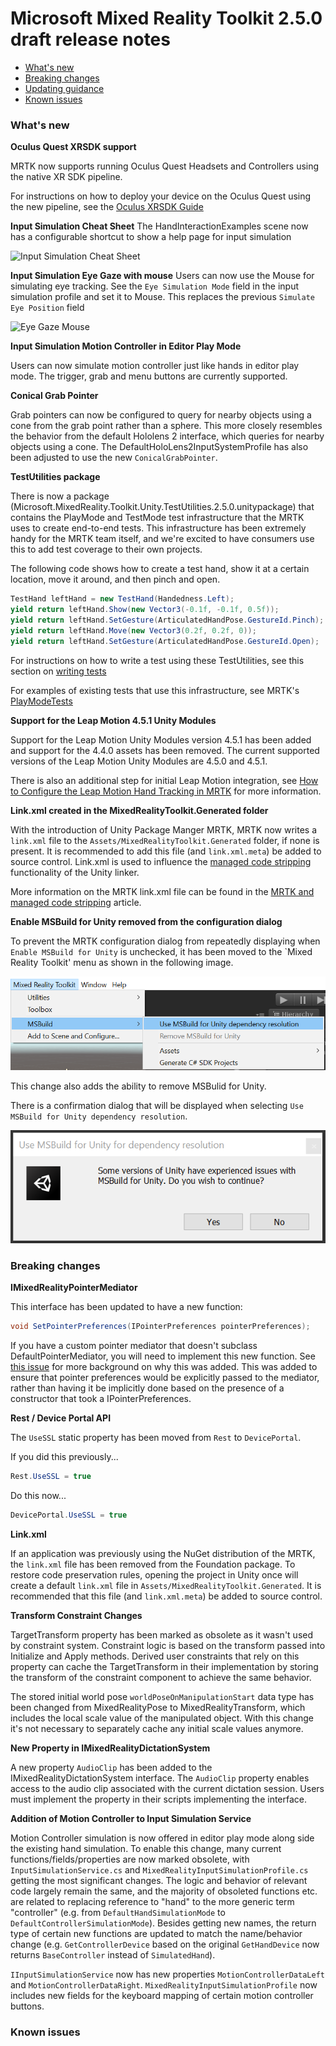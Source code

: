 # Microsoft Mixed Reality Toolkit 2.5.0 draft release notes

- [What's new](#whats-new)
- [Breaking changes](#breaking-changes)
- [Updating guidance](Updating.md#upgrading-to-a-new-version-of-mrtk)
- [Known issues](#known-issues)

### What's new

**Oculus Quest XRSDK support**

MRTK now supports running Oculus Quest Headsets and Controllers using the native XR SDK pipeline.

For instructions on how to deploy your device on the Oculus Quest using the new pipeline, see the [Oculus XRSDK Guide](CrossPlatform/OculusQuestMRTK.md)

**Input Simulation Cheat Sheet**
The HandInteractionExamples scene now has a configurable shortcut to show a help page for input simulation

![Input Simulation Cheat Sheet](https://user-images.githubusercontent.com/39840334/86066480-13637f00-ba27-11ea-8814-d222d548f684.gif)

**Input Simulation Eye Gaze with mouse**
Users can now use the Mouse for simulating eye tracking. See the `Eye Simulation Mode` field in the input simulation profile and set it to Mouse. This replaces the previous `Simulate Eye Position` field 

![Eye Gaze Mouse](https://user-images.githubusercontent.com/39840334/87720928-892b5280-c76a-11ea-9411-73ab69fc756c.gif)

**Input Simulation Motion Controller in Editor Play Mode**

Users can now simulate motion controller just like hands in editor play mode. The trigger, grab and menu buttons are currently supported.

**Conical Grab Pointer**

Grab pointers can now be configured to query for nearby objects using a cone from the grab point rather than a sphere. This more closely resembles the behavior from the default Hololens 2
interface, which queries for nearby objects using a cone. The DefaultHoloLens2InputSystemProfile has also been adjusted to use the new `ConicalGrabPointer`.

**TestUtilities package**

There is now a package (Microsoft.MixedReality.Toolkit.Unity.TestUtilities.2.5.0.unitypackage) that contains the
PlayMode and TestMode test infrastructure that the MRTK uses to create end-to-end tests. This infrastructure has
been extremely handy for the MRTK team itself, and we're excited to have consumers use this to add test coverage
to their own projects.

The following code shows how to create a test hand, show it at a certain location, move it around, and then
pinch and open.

```csharp
TestHand leftHand = new TestHand(Handedness.Left);
yield return leftHand.Show(new Vector3(-0.1f, -0.1f, 0.5f));
yield return leftHand.SetGesture(ArticulatedHandPose.GestureId.Pinch);
yield return leftHand.Move(new Vector3(0.2f, 0.2f, 0));
yield return leftHand.SetGesture(ArticulatedHandPose.GestureId.Open);
```

For instructions on how to write a test using these TestUtilities, see this section on
[writing tests](Contributing/UnitTests.md#writing-tests)

For examples of existing tests that use this infrastructure, see MRTK's [PlayModeTests](https://github.com/microsoft/MixedRealityToolkit-Unity/tree/mrtk_development/Assets/MRTK/Tests/PlayModeTests)


**Support for the Leap Motion 4.5.1 Unity Modules**

Support for the Leap Motion Unity Modules version 4.5.1 has been added and support for the 4.4.0 assets has been removed. The current supported versions of the Leap Motion Unity Modules are 4.5.0 and 4.5.1.

There is also an additional step for initial Leap Motion integration, see [How to Configure the Leap Motion Hand Tracking in MRTK](CrossPlatform/LeapMotionMRTK.md) for more information.

**Link.xml created in the MixedRealityToolkit.Generated folder**

With the introduction of Unity Package Manger MRTK, MRTK now writes a `link.xml` file to the `Assets/MixedRealityToolkit.Generated` folder, if none is present. It is recommended to add this file (and `link.xml.meta`) be added to source control. Link.xml is used to influence the [managed code stripping](https://docs.unity3d.com/Manual/ManagedCodeStripping.html#LinkXML) functionality of the Unity linker.

More information on the MRTK link.xml file can be found in the [MRTK and managed code stripping](MRTK_and_managed_code_stripping.md) article.

**Enable MSBuild for Unity removed from the configuration dialog**

To prevent the MRTK configuration dialog from repeatedly displaying when `Enable MSBuild for Unity` is unchecked, it has been moved to the `Mixed Reality Toolkit' menu as shown in the following image.

![MSBuild for Unity menu items](Images/ConfigurationDialog/MSB4UMenuItems.png)

This change also adds the ability to remove MSBulid for Unity.

There is a confirmation dialog that will be displayed when selecting `Use MSBuild for Unity dependency resolution`.

![MSBuild for Unity confirmation](Images/ConfigurationDialog/EnableMSB4UPrompt.png)

### Breaking changes

**IMixedRealityPointerMediator**

This interface has been updated to have a new function:

```csharp
void SetPointerPreferences(IPointerPreferences pointerPreferences);
```

If you have a custom pointer mediator that doesn't subclass DefaultPointerMediator, you will need to implement this
new function. See [this issue](https://github.com/microsoft/MixedRealityToolkit-Unity/issues/8243) for more background
on why this was added. This was added to ensure that pointer preferences would be explicitly passed to the mediator,
rather than having it be implicitly done based on the presence of a constructor that took a IPointerPreferences.

**Rest / Device Portal API**

The `UseSSL` static property has been moved from `Rest` to `DevicePortal`.

If you did this previously...

```csharp
Rest.UseSSL = true
```

Do this now...

```csharp
DevicePortal.UseSSL = true
```

**Link.xml**

If an application was previously using the NuGet distribution of the MRTK, the `link.xml` file has been removed from the Foundation package. To restore code preservation rules, opening the project in Unity once will create a default `link.xml` file in `Assets/MixedRealityToolkit.Generated`. It is recommended that this file (and `link.xml.meta`) be added to source control.

**Transform Constraint Changes**

TargetTransform property has been marked as obsolete as it wasn't used by constraint system. Constraint logic is based on the transform passed into Initialize and Apply methods. Derived user constraints that rely on this property can cache the TargetTransform in their implementation by storing the transform of the constraint component to achieve the same behavior.

The stored initial world pose `worldPoseOnManipulationStart` data type has been changed from MixedRealityPose to MixedRealityTransform, which includes the local scale value of the manipulated object. With this change it's not necessary to separately cache any initial scale values anymore.

**New Property in IMixedRealityDictationSystem**

A new property `AudioClip` has been added to the IMixedRealityDictationSystem interface. The `AudioClip` property enables access to the audio clip associated with the current dictation session. Users must implement the property in their scripts implementing the interface.

**Addition of Motion Controller to Input Simulation Service**

Motion Controller simulation is now offered in editor play mode along side the existing hand simulation. To enable this change, many current functions/fields/properties are now marked obsolete, with `InputSimulationService.cs` and `MixedRealityInputSimulationProfile.cs` getting the most significant changes. The logic and behavior of relevant code largely remain the same, and the majority of obsoleted functions etc. are related to replacing reference to "hand" to the more generic term "controller" (e.g. from `DefaultHandSimulationMode` to `DefaultControllerSimulationMode`). Besides getting new names, the return type of certain new functions are updated to match the name/behavior change (e.g. `GetControllerDevice` based on the original `GetHandDevice` now returns `BaseController` instead of `SimulatedHand`).

`IInputSimulationService` now has new properties `MotionControllerDataLeft` and `MotionControllerDataRight`. `MixedRealityInputSimulationProfile` now includes new fields for the keyboard mapping of certain motion controller buttons.

### Known issues
